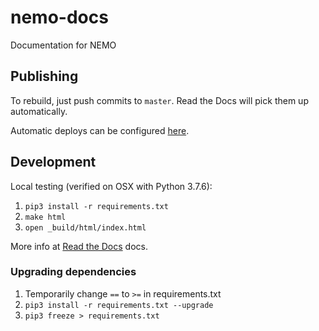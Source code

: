# nemo-docs

Documentation for NEMO

## Publishing

To rebuild, just push commits to `master`. Read the Docs will pick them up automatically.

Automatic deploys can be configured [here](https://readthedocs.org/dashboard/nemo/integrations/).

## Development

Local testing (verified on OSX with Python 3.7.6):

1. `pip3 install -r requirements.txt`
1. `make html`
1. `open _build/html/index.html`

More info at [Read the Docs](https://docs.readthedocs.io/en/stable/intro/getting-started-with-sphinx.html) docs.

### Upgrading dependencies

1. Temporarily change `==` to `>=` in requirements.txt
1. `pip3 install -r requirements.txt --upgrade`
1. `pip3 freeze > requirements.txt`
